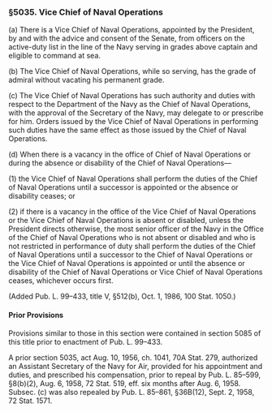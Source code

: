 ### §5035. Vice Chief of Naval Operations ###

(a) There is a Vice Chief of Naval Operations, appointed by the President, by and with the advice and consent of the Senate, from officers on the active-duty list in the line of the Navy serving in grades above captain and eligible to command at sea.

(b) The Vice Chief of Naval Operations, while so serving, has the grade of admiral without vacating his permanent grade.

(c) The Vice Chief of Naval Operations has such authority and duties with respect to the Department of the Navy as the Chief of Naval Operations, with the approval of the Secretary of the Navy, may delegate to or prescribe for him. Orders issued by the Vice Chief of Naval Operations in performing such duties have the same effect as those issued by the Chief of Naval Operations.

(d) When there is a vacancy in the office of Chief of Naval Operations or during the absence or disability of the Chief of Naval Operations—

(1) the Vice Chief of Naval Operations shall perform the duties of the Chief of Naval Operations until a successor is appointed or the absence or disability ceases; or

(2) if there is a vacancy in the office of the Vice Chief of Naval Operations or the Vice Chief of Naval Operations is absent or disabled, unless the President directs otherwise, the most senior officer of the Navy in the Office of the Chief of Naval Operations who is not absent or disabled and who is not restricted in performance of duty shall perform the duties of the Chief of Naval Operations until a successor to the Chief of Naval Operations or the Vice Chief of Naval Operations is appointed or until the absence or disability of the Chief of Naval Operations or Vice Chief of Naval Operations ceases, whichever occurs first.

(Added Pub. L. 99–433, title V, §512(b), Oct. 1, 1986, 100 Stat. 1050.)

#### Prior Provisions ####

Provisions similar to those in this section were contained in section 5085 of this title prior to enactment of Pub. L. 99–433.

A prior section 5035, act Aug. 10, 1956, ch. 1041, 70A Stat. 279, authorized an Assistant Secretary of the Navy for Air, provided for his appointment and duties, and prescribed his compensation, prior to repeal by Pub. L. 85–599, §8(b)(2), Aug. 6, 1958, 72 Stat. 519, eff. six months after Aug. 6, 1958. Subsec. (c) was also repealed by Pub. L. 85–861, §36B(12), Sept. 2, 1958, 72 Stat. 1571.
